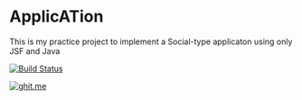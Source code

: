 # ApplicATion


This is my practice project to implement a Social-type applicaton using only JSF and Java 

[![Build Status](https://travis-ci.org/HarshVardhanKumar/ApplicATionSocial.svg?branch=master)](https://travis-ci.org/HarshVardhanKumar/ApplicATionSocial)


[![ghit.me](https://ghit.me/badge.svg?repo=HarshVardhanKumar/ApplicATionSocial)](https://ghit.me/repo/HarshVardhanKumar/ApplicATionSocial)
